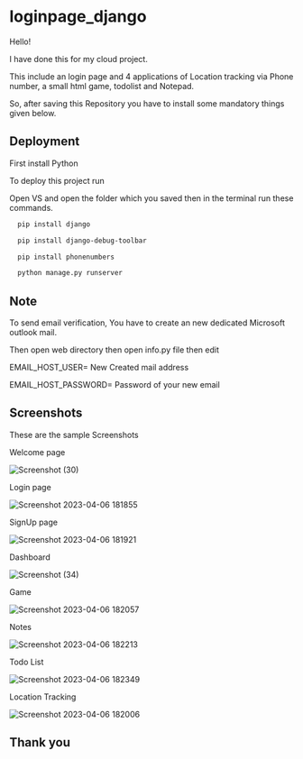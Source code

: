 
# loginpage_django

Hello!
 
I have done this for my cloud project.

This include an login page and 4 applications of Location tracking via Phone number, a small html game, todolist and Notepad.

So, after saving this Repository you have to install some mandatory things given below.


## Deployment

First install Python 

To deploy this project run

Open VS and open the folder which you saved then in the terminal run these commands.

```bash
  pip install django
```

```bash
  pip install django-debug-toolbar

```

```bash
  pip install phonenumbers
```


```bash
  python manage.py runserver
```
## Note
To send email verification, You have to create an new dedicated Microsoft outlook mail.

Then open web directory then open info.py file then edit 

EMAIL_HOST_USER= New Created mail address

EMAIL_HOST_PASSWORD= Password of your new email

## Screenshots
These are the sample Screenshots

Welcome page

![Screenshot (30)](https://github.com/KoushikNekkanti/loginpage_django/assets/110541440/df973675-68f2-425a-a6a2-06df5dcfbd0b)

Login page


![Screenshot 2023-04-06 181855](https://github.com/KoushikNekkanti/loginpage_django/assets/110541440/8463e95e-2811-43f0-8941-c34e231e8e31)

SignUp page


![Screenshot 2023-04-06 181921](https://github.com/KoushikNekkanti/loginpage_django/assets/110541440/8279b055-e325-4e85-aee7-35ddfd05de45)

Dashboard

![Screenshot (34)](https://github.com/KoushikNekkanti/loginpage_django/assets/110541440/ec6092e5-1c01-4923-b98b-8f84438ceb13)


Game


![Screenshot 2023-04-06 182057](https://github.com/KoushikNekkanti/loginpage_django/assets/110541440/4767fd46-2595-4972-9a5d-5b1e8c83cd18)


Notes



![Screenshot 2023-04-06 182213](https://github.com/KoushikNekkanti/loginpage_django/assets/110541440/9b3acc92-f1eb-4b9b-b1b8-81e60ddbfbe4)


Todo List



![Screenshot 2023-04-06 182349](https://github.com/KoushikNekkanti/loginpage_django/assets/110541440/34bdb835-4f86-40f7-8137-01794e6f47c4)
 
 
 
 Location Tracking
 
 
 
![Screenshot 2023-04-06 182006](https://github.com/KoushikNekkanti/loginpage_django/assets/110541440/6987cd7e-e3f2-48ef-a60b-46997eff0bae)

## Thank you
 

